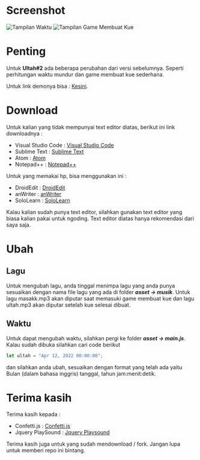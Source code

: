 # Screenshot
![Tampilan Waktu](https://raw.githubusercontent.com/suryamsj/Bucin/main/gambar/Web%20capture_8-6-2021_1395_127.0.0.1.jpeg)
![Tampilan Game Membuat Kue](https://raw.githubusercontent.com/suryamsj/Bucin/main/gambar/Web%20capture_8-6-2021_13815_.jpeg)

# Penting
Untuk **Ultah#2** ada beberapa perubahan dari versi sebelumnya. Seperti perhitungan waktu mundur dan game membuat kue sederhana.

Untuk link demonya bisa : [Kesini](https://ultah-v2.netlify.app/ "Ultah V2").<br>

# Download
Untuk kalian yang tidak mempunyai text editor diatas, berikut ini link downloadnya :
- Visual Studio Code : [Visual Studio Code](https://code.visualstudio.com/download "Visual Studio Code")
- Sublime Text : [Sublime Text](https://www.sublimetext.com/3 "Sublime text")
- Atom : [Atom](https://atom.io/ "Atom")
- Notepad++ : [Notepad++](https://notepad-plus-plus.org/downloads/ "Notepad++")

Untuk yang memakai hp, bisa menggunakan ini :
- DroidEdit : [DroidEdit](https://play.google.com/store/apps/details?id=com.aor.droidedit "DroidEdit")
- anWriter : [anWriter](https://play.google.com/store/apps/details?id=com.ansm.anwriter "anWriter")
- SoloLearn : [SoloLearn](https://play.google.com/store/apps/details?id=com.sololearn "SoloLearn")

Kalau kalian sudah punya text editor, silahkan gunakan text editor yang biasa kalian pakai untuk ngoding. Text editor diatas hanya rekomendasi dari saya saja.

# Ubah

## Lagu
Untuk mengubah lagu, anda tinggal menimpa lagu yang anda punya sesuaikan dengan nama file lagu yang ada di folder ***asset -> musik***. Untuk lagu masakk.mp3 akan diputar saat memasuki game membuat kue dan lagu ultah.mp3 akan diputar setelah kue selesai dibuat.

## Waktu
Untuk dapat mengubah waktu, silahkan pergi ke folder ***asset -> main.js***. Kalau sudah dibuka silahkan cari code berikut
```javascript
let ultah = "Apr 12, 2022 00:00:00";
```
dan silahkan anda ubah, sesuaikan dengan format yang telah ada yaitu Bulan (dalam bahasa inggris) tanggal, tahun jam:menit:detik.

# Terima kasih
Terima kasih kepada :
- Confetti.js : [Confetti.js](https://github.com/mathusummut/confetti.js/ "Confetti.js")
- Jquery PlaySound : [Jquery Playsound](https://github.com/admsev/jquery-play-sound "Jquery PlaySound")

Terima kasih juga untuk yang sudah mendownload / fork. Jangan lupa untuk memberi repo ini bintang.
